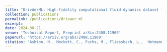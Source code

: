 ```yaml
---
title: "DrivAerML: High-fidelity computational fluid dynamics dataset for road-car external aerodynamics"
collection: publications
permalink: /publications/drivaer_ml
excerpt:
date: 2024-08-21
venue: 'Technical Report, Preprint arXiv:2408.11969'
paperurl: 'https://arxiv.org/abs/2408.11969'
citation: 'Ashton, N., Mockett, C., Fuchs, M., Fliessbach, L.,  Hetmann, H., Knacke, T., Schonwald, N., Skaperdas, V., Fotiadis, G., Walle, A., Hupertz, B., Maddix, D.C., (2024). &quot;DrivAerML: High-Fidelity Computational Fluid Dynamics Dataset for Road-Car External Aerodynamics.&quot; <i> Technical Report, Preprint arXiv:2408.11969</i>, Under Review.'
---
```

